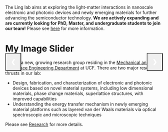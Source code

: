 ---
---

The Ling lab aims at exploring the light-matter interactions in nanoscale electronic and photonic devices and newly emerging materials for further advancing the semiconductor technology. **We are actively expanding and are currently looking for PhD, Master, and undergraduate students to join our team!** Please see [here](team) for more information.

# My Image Slider

<div class="slider">
  <div class="slides">
    <img src="2D_Materials.png" alt="Image 1">
    <img src="Fume Hood.png" alt="Image 2">
    <img src="Transfer Stage.png" alt="Image 3">
  </div>
  
  <button class="prev" onclick="plusSlides(-1)">&#10094;</button>
  <button class="next" onclick="plusSlides(1)">&#10095;</button>
</div>

<style>
  .slider {
    position: relative;
    max-width: 100%;
    margin: auto;
  }
  
  .slides img {
    width: 100%;
    display: none;
  }

  .prev, .next {
    cursor: pointer;
    position: absolute;
    top: 50%;
    width: auto;
    padding: 16px;
    margin-top: -22px;
    color: white;
    font-weight: bold;
    font-size: 18px;
    transition: 0.6s ease;
    border-radius: 0 3px 3px 0;
    user-select: none;
  }

  .prev {
    left: 0;
    border-radius: 3px 0 0 3px;
  }

  .next {
    right: 0;
    border-radius: 0 3px 3px 0;
  }
</style>

<script>
  let slideIndex = 1;
  showSlides(slideIndex);

  function plusSlides(n) {
    showSlides(slideIndex += n);
  }

  function showSlides(n) {
    let i;
    let slides = document.querySelectorAll(".slides img");
    if (n > slides.length) { slideIndex = 1 }
    if (n < 1) { slideIndex = slides.length }
    for (i = 0; i < slides.length; i++) {
      slides[i].style.display = "none";
    }
    slides[slideIndex - 1].style.display = "block";
  }
</script>

We are a new, growing research group residing in the [Mechanical and Aerospace Engineering Department](https://mae.ucf.edu/) at UCF. There are two major research thrusts in our lab:
* Design, fabrication, and characterization of electronic and photonic devices based on novel material systems, including low dimensional materials, phase change materials, superlattice structures, with improved capabilities
* Understanding the energy transfer mechanism in newly emerging material platforms such as layered van der Waals materials via optical spectroscopic and microscopic techniques

<!-- end of the list -->

Please see [Research](research) for more details. 

